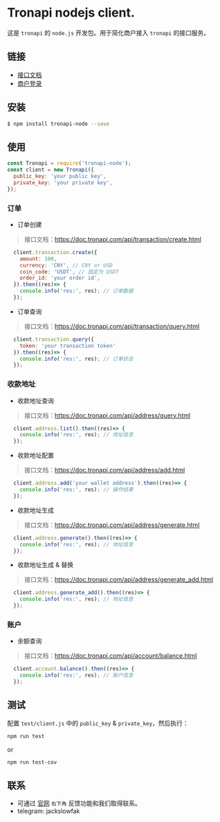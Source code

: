 # Tronapi nodejs client.

这是 `tronapi` 的 `node.js` 开发包。用于简化商户接入 `tronapi` 的接口服务。

## 链接

- [接口文档](https://doc.tronapi.com)
- [商户登录](https://pro.tronapi.com)

## 安装

```bash
$ npm install tronapi-node --save
```

## 使用

```js
const Tronapi = require('tronapi-node');
const client = new Tronapi({
  public_key: 'your public key',
  private_key: 'your private key',
});
```

### 订单

- 订单创建

> 接口文档：https://doc.tronapi.com/api/transaction/create.html

```js
  client.transaction.create({
    amount: 100,
    currency: 'CNY', // CNY or USD
    coin_code: 'USDT', // 固定为 USDT
    order_id: 'your order id',
  }).then((res)=> {
    console.info('res:', res); // 订单数据
  });
```

- 订单查询

> 接口文档：https://doc.tronapi.com/api/transaction/query.html

```js
  client.transaction.query({
    token: 'your transaction token'
  }).then((res)=> {
    console.info('res:', res); // 订单状态
  });
```

### 收款地址

- 收款地址查询

> 接口文档：https://doc.tronapi.com/api/address/query.html

```js
  client.address.list().then((res)=> {
    console.info('res:', res); // 地址信息
  });
```

- 收款地址配置

> 接口文档：https://doc.tronapi.com/api/address/add.html

```js
  client.address.add('your wallet address').then((res)=> {
    console.info('res:', res); // 操作结果
  });
```

- 收款地址生成

> 接口文档：https://doc.tronapi.com/api/address/generate.html

```js
  client.address.generate().then((res)=> {
    console.info('res:', res); // 地址信息
  });
```

- 收款地址生成 & 替换

> 接口文档：https://doc.tronapi.com/api/address/generate_add.html

```js
  client.address.generate_add().then((res)=> {
    console.info('res:', res); // 地址信息
  });
```

### 账户

- 余额查询

> 接口文档：https://doc.tronapi.com/api/account/balance.html

```js
  client.account.balance().then((res)=> {
    console.info('res:', res); // 账户信息
  });
```

## 测试

配置 `test/client.js` 中的 `public_key` & `private_key`，然后执行：

```bash
npm run test
```

or 

```bash
npm run test-cov
```

## 联系

- 可通过 [官网](https://doc.tronapi.com) `右下角` 反馈功能和我们取得联系。
- telegram: jackslowfak